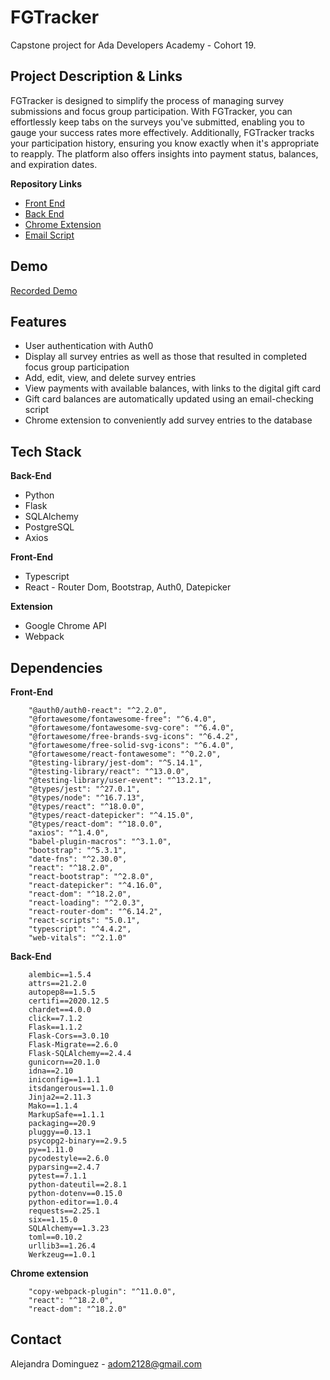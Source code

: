 # FGTracker

Capstone project for Ada Developers Academy - Cohort 19.

## Project Description & Links

FGTracker is designed to simplify the process of managing survey submissions and focus group participation. With FGTracker, you can effortlessly keep tabs on the surveys you've submitted, enabling you to gauge your success rates more effectively. Additionally, FGTracker tracks your participation history, ensuring you know exactly when it's appropriate to reapply. The platform also offers insights into payment status, balances, and expiration dates.

**Repository Links**

- [Front End](https://github.com/adom2128/front-end-fgtracker)
- [Back End](https://github.com/adom2128/back-end-fgtracker)
- [Chrome Extension](https://github.com/adom2128/extension-fgtracker)
- [Email Script](https://github.com/adom2128/email-script-fgtracker)

## Demo

[Recorded Demo](https://youtu.be/jAu6PywxjrU)

## Features

- User authentication with Auth0
- Display all survey entries as well as those that resulted in completed focus group participation
- Add, edit, view, and delete survey entries
- View payments with available balances, with links to the digital gift card
- Gift card balances are automatically updated using an email-checking script
- Chrome extension to conveniently add survey entries to the database

## Tech Stack

**Back-End**

- Python
- Flask
- SQLAlchemy
- PostgreSQL
- Axios

**Front-End**

- Typescript
- React - Router Dom, Bootstrap, Auth0, Datepicker

**Extension**

- Google Chrome API
- Webpack

## Dependencies

**Front-End**

```
    "@auth0/auth0-react": "^2.2.0",
    "@fortawesome/fontawesome-free": "^6.4.0",
    "@fortawesome/fontawesome-svg-core": "^6.4.0",
    "@fortawesome/free-brands-svg-icons": "^6.4.2",
    "@fortawesome/free-solid-svg-icons": "^6.4.0",
    "@fortawesome/react-fontawesome": "^0.2.0",
    "@testing-library/jest-dom": "^5.14.1",
    "@testing-library/react": "^13.0.0",
    "@testing-library/user-event": "^13.2.1",
    "@types/jest": "^27.0.1",
    "@types/node": "^16.7.13",
    "@types/react": "^18.0.0",
    "@types/react-datepicker": "^4.15.0",
    "@types/react-dom": "^18.0.0",
    "axios": "^1.4.0",
    "babel-plugin-macros": "^3.1.0",
    "bootstrap": "^5.3.1",
    "date-fns": "^2.30.0",
    "react": "^18.2.0",
    "react-bootstrap": "^2.8.0",
    "react-datepicker": "^4.16.0",
    "react-dom": "^18.2.0",
    "react-loading": "^2.0.3",
    "react-router-dom": "^6.14.2",
    "react-scripts": "5.0.1",
    "typescript": "^4.4.2",
    "web-vitals": "^2.1.0"
```

**Back-End**

```
    alembic==1.5.4
    attrs==21.2.0
    autopep8==1.5.5
    certifi==2020.12.5
    chardet==4.0.0
    click==7.1.2
    Flask==1.1.2
    Flask-Cors==3.0.10
    Flask-Migrate==2.6.0
    Flask-SQLAlchemy==2.4.4
    gunicorn==20.1.0
    idna==2.10
    iniconfig==1.1.1
    itsdangerous==1.1.0
    Jinja2==2.11.3
    Mako==1.1.4
    MarkupSafe==1.1.1
    packaging==20.9
    pluggy==0.13.1
    psycopg2-binary==2.9.5
    py==1.11.0
    pycodestyle==2.6.0
    pyparsing==2.4.7
    pytest==7.1.1
    python-dateutil==2.8.1
    python-dotenv==0.15.0
    python-editor==1.0.4
    requests==2.25.1
    six==1.15.0
    SQLAlchemy==1.3.23
    toml==0.10.2
    urllib3==1.26.4
    Werkzeug==1.0.1
```

**Chrome extension**

```
    "copy-webpack-plugin": "^11.0.0",
    "react": "^18.2.0",
    "react-dom": "^18.2.0"
```

## Contact

Alejandra Dominguez - adom2128@gmail.com

